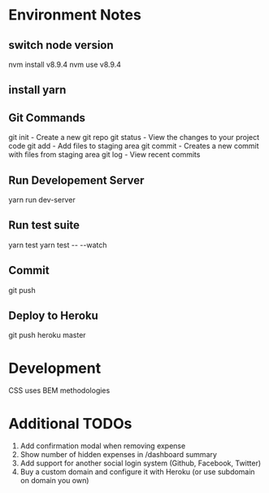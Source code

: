 # Environment Notes

## switch node version
nvm install v8.9.4
nvm use v8.9.4

## install yarn


## Git Commands

git init - Create a new git repo
git status - View the changes to your project code
git add - Add files to staging area
git commit - Creates a new commit with files from staging area
git log - View recent commits

## Run Developement Server
yarn run dev-server

## Run test suite
yarn test
yarn test -- --watch

## Commit
git push

## Deploy to Heroku
git push heroku master


# Development
CSS uses BEM methodologies



# Additional TODOs
1. Add confirmation modal when removing expense
2. Show number of hidden expenses in /dashboard summary
3. Add support for another social login system (Github, Facebook, Twitter)
4. Buy a custom domain and configure it with Heroku (or use subdomain on domain you own)